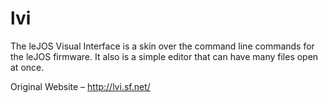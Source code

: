 # lvi
The leJOS Visual Interface is a skin over the command line commands for the leJOS firmware. It also is a simple editor that can have many files open at once.

Original Website – http://lvi.sf.net/
